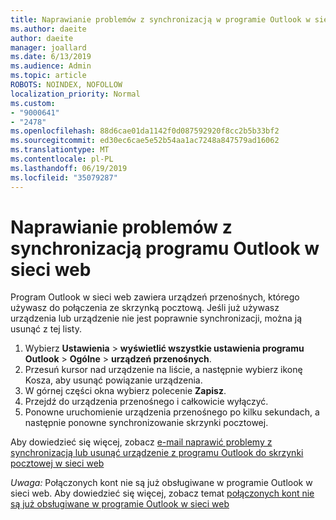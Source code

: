 ```yaml
---
title: Naprawianie problemów z synchronizacją w programie Outlook w sieci web
ms.author: daeite
author: daeite
manager: joallard
ms.date: 6/13/2019
ms.audience: Admin
ms.topic: article
ROBOTS: NOINDEX, NOFOLLOW
localization_priority: Normal
ms.custom:
- "9000641"
- "2478"
ms.openlocfilehash: 88d6cae01da1142f0d087592920f8cc2b5b33bf2
ms.sourcegitcommit: ed30ec6cae5e52b54aa1ac7248a847579ad16062
ms.translationtype: MT
ms.contentlocale: pl-PL
ms.lasthandoff: 06/19/2019
ms.locfileid: "35079287"
---
```

# <a name="fix-outlook-on-the-web-sync-issues"></a>Naprawianie problemów z synchronizacją programu Outlook w sieci web

Program Outlook w sieci web zawiera urządzeń przenośnych, którego używasz do połączenia ze skrzynką pocztową. Jeśli już używasz urządzenia lub urządzenie nie jest poprawnie synchronizacji, można ją usunąć z tej listy.

1. Wybierz **Ustawienia** > **wyświetlić wszystkie ustawienia programu Outlook** > **Ogólne** > **urządzeń przenośnych**.
1. Przesuń kursor nad urządzenie na liście, a następnie wybierz ikonę Kosza, aby usunąć powiązanie urządzenia.
1. W górnej części okna wybierz polecenie **Zapisz**.
1. Przejdź do urządzenia przenośnego i całkowicie wyłączyć.
1. Ponowne uruchomienie urządzenia przenośnego po kilku sekundach, a następnie ponowne synchronizowanie skrzynki pocztowej.

Aby dowiedzieć się więcej, zobacz [e-mail naprawić problemy z synchronizacją lub usunąć urządzenie z programu Outlook do skrzynki pocztowej w sieci web](https://support.office.com/article/775ed31c-05bd-4ee4-b1b3-33fad7b5b992)

*Uwaga:* Połączonych kont nie są już obsługiwane w programie Outlook w sieci web. Aby dowiedzieć się więcej, zobacz temat [połączonych kont nie są już obsługiwane w programie Outlook w sieci web](https://support.office.com/article/5cc526bf-e928-4a99-8b9f-5e089df7d887)